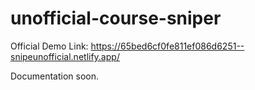 # unofficial-course-sniper

Official Demo Link: https://65bed6cf0fe811ef086d6251--snipeunofficial.netlify.app/

Documentation soon.
